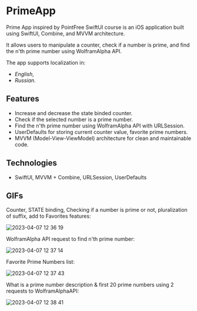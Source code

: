 # PrimeApp

Prime App inspired by PointFree SwiftUI course is an iOS application built using SwiftUI, Combine, and MVVM architecture. 

It allows users to manipulate a counter, check if a number is prime, and find the n'th prime number using WolframAlpha API. 

The app supports localization in:
- *English*,
- *Russian*.

## Features

- Increase and decrease the state binded counter.
- Check if the selected number is a prime number.
- Find the n'th prime number using WolframAlpha API with URLSession.
- UserDefaults for storing current counter value, favorite prime numbers.
- MVVM (Model-View-ViewModel) architecture for clean and maintainable code.

## Technologies

- SwiftUI, MVVM + Combine, URLSession, UserDefaults

## GIFs
Counter, STATE binding, Checking if a number is prime or not, pluralization of suffix, add to Favorites features:

![2023-04-07 12 36 19](https://user-images.githubusercontent.com/75203988/230585518-77a99782-9bfb-45e6-bb78-0f27e6e399e8.gif)


WolframAlpha API request to find n'th prime number:

![2023-04-07 12 37 14](https://user-images.githubusercontent.com/75203988/230585642-ec300092-7d22-4756-bf1b-fbc9c6ab8cd1.gif)


Favorite Prime Numbers list:

![2023-04-07 12 37 43](https://user-images.githubusercontent.com/75203988/230585731-9fe4c979-6152-4005-b84b-442ce01b5e06.gif)


What is a prime number description & first 20 prime numbers using 2 requests to WolframAlphaAPI:

![2023-04-07 12 38 41](https://user-images.githubusercontent.com/75203988/230585876-cd1643ba-6bc6-4c76-ab13-4d7a77587104.gif)


